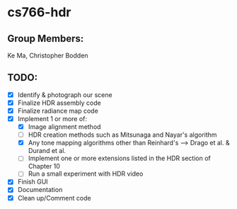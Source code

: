 # cs766-hdr

## Group Members:
Ke Ma, Christopher Bodden

## TODO:
* [X] Identify & photograph our scene
* [X] Finalize HDR assembly code
* [X] Finalize radiance map code
* [X] Implement 1 or more of: 
  - [X] Image alignment method
  - [ ] HDR creation methods such as Mitsunaga and Nayar's algorithm
  - [X] Any tone mapping algorithms other than Reinhard's --> Drago et al. & Durand et al.
  - [ ] Implement one or more extensions listed in the HDR section of Chapter 10
  - [ ] Run a small experiment with HDR video
* [X] Finish GUI 
* [X] Documentation
* [X] Clean up/Comment code
